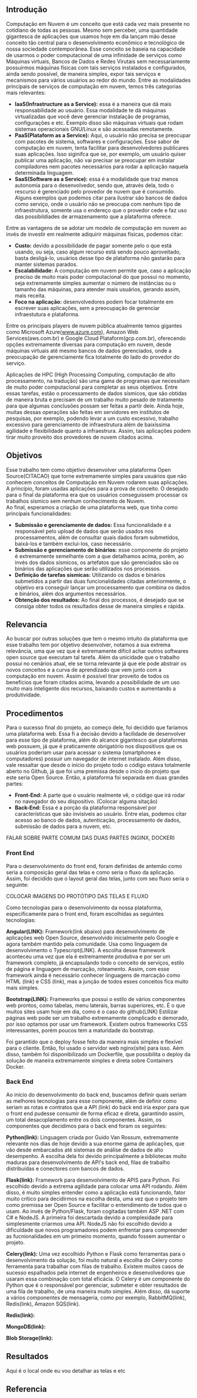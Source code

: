 ## Introdução

Computação em Nuvem é um conceito que está cada vez mais presente no cotidiano de todas as pessoas. Mesmo sem perceber, uma quantidade gigantesca de aplicações que usamos hoje 
em dia lançam mão desse conceito tão central para o desenvolvimento econômico e tecnológico de nossa sociedade contemporânea. Esse conceito se baseia na capacidade de usarmos o
poder computacional de uma infinidade de serviços como Máquinas virtuais, Bancos de Dados e Redes Virutais sem necessariamente possuirmos máquinas físicas com tais serviços 
instalados e configurados, ainda sendo possível, de maneira simples, expor tais serviços e mecanismos para vários usuários ao redor do mundo.
Entre as modalidades principais de serviços de computação em nuvem, temos três categorias mais relevantes:

- **IaaS(Infrastructure as a Service):** essa é a maneira que dá mais responsabilidade ao usuário. Essa modalidade te dá máquinas virtualizadas que você deve gerenciar 
instalação de programas, configurações e etc. Exemplo disso são máquinas virtuais que rodam sistemas operacionais GNU/Linux e são acessadas remotamente.
- **PaaS(Plataform as a Service):** Aqui, o usuário não precisa se preocupar com pacotes de sistema, softwares e configurações. Esse sabor de computação em nuvem, tenta 
facilitar para desenvolvedores publicares suas aplicações. Isso siginifca que se, por exemplo, um usuário quiser publicar uma aplicação, não vai precisar se preocupar em
instalar compiladores nem pacotes necessários para rodar a aplicação naquela determinada linguagem.
- **SaaS(Software as a Service):** essa é a modalidade que traz menos autonomia para o desenvolvedor, sendo que, através dela, todo o rescurso é gerenciado pelo provedor de 
nuvem que é consumido. Alguns exemplos que podemos citar para ilustrar são bancos de dados como serviço, onde o usuário não se preocupa com nenhum tipo de infraestrutura, 
somente usa o endereço que o provedor cede e faz uso das possibildiades de armazenamento que a plataforma oferece.

Entre as vantagens de se adotar um modelo de computação em nuvem ao invés de investir em realmente adiquirir máquinas físicas, podemos citar:

- **Custo:** devido a possibilidade de pagar somente pelo o que está usando, ou seja, caso algum recurso está sendo pouco aproveitado, basta desligá-lo, usuários desse tipo de 
plataforma não gastarão para manter sistemas parados.
- **Escalabilidade:** A computação em nuvem permite que, caso a aplicação preciso de muito mais poder computacional do que possui no momento, seja extremamente simples aumentar
o número de instâncias ou o tamanho das máquinas, para atender mais usuários, gerando assim, mais receita.
- **Foco na aplicação:** desenvolvedores podem focar totalmente em escrever suas aplicações, sem a preocupação de gerenciar infraestutura e plataforma.

Entre os principais players de nuvem pública atualmente temos gigantes como Microsoft Azure(www.azure.com), Amazon Web Services(aws.com.br) e Google Cloud Plataform(gcp.com.br), 
oferecendo opções extremamente diversas para computação em nuvem, desde máquinas virtuais até mesmo bancos de dados gerenciados, onde a preocupação de gerenciamente fica totalmente
do lado do provedor do serviço.

Aplicações de HPC (High Processing Computing, computação de alto processamento, na tradução) são uma gama de programas que necessitam de muito poder computacional para 
completar as seus objetivos. Entre essas tarefas, estão o processamento de dados sísmicos, que são obtidas de maneira bruta e precisam de um trabalho muito pesado de tratamento
para que algumas conclusões possam ser feitas a partir dele. Ainda hoje, muitas dessas operações são feitas em servidores em institutos de pesquisas, por exemplo, podendo levar
a um custo excessivo, trabalho excessivo para gerenciamento de infraestrutura além de baixíssima agilidade e flexibilidade quanto a infraestrura. Assim, tais aplicações podem 
tirar muito proveito dos provedores de nuvem citados acima.

## Objetivos

Esse trabalho tem como objetivo desenvolver uma plataforma Open Source(CITACAO) que torne extremamente simples para usuários que não conhecem conceitos de Computação em Nuvem rodarem suas aplicações.
A princípio, foram usadas aplicações para a prova de conceito. O desejado para o final da plataforma era que os usuários conseguissem processar os trabalhos sísmico sem nenhum conhecimento de Nuvem.  
Ao final, esperamos a criação de uma plataforma web, que tinha como principais funcionalidades:

- **Submissão e gerenciamente de dados:** Essa funcionalidade é a responsável pelo upload de dados que serão usados nos processamentos, além de consultar quais dados foram submetidos, baixá-los e também
excluí-los, caso necessário. 
- **Submissão e gerenciamento de binários:** esse componente do projeto é extremamente semelhante com a que detalhamos acima, porém, ao invés dos dados sísmicos, os artefatos que são gerenciados são os 
binários das aplicações que serão utilizados nos processos.
- **Definição de tarefas sísmicas:** Utilizando os dados e binários submetidos a partir das duas funcionalidades citadas anteriormente, o objetivo era conseguir lançar um processamento que combina os dados e 
binários, além dos argumentos necessários.
- **Obtenção dos resultados:** Ao final dos processos, é desejado que se consiga obter todos os resultados desse de maneira simples e rápida.

## Relevancia

Ao buscar por outras soluções que tem o mesmo intuito da plataforma que esse trabalho tem por objetivo desenvolver, notamos a sua extrema relevância, uma que vez que é extremamente difícil achar outros softwares
open source que executam tal tarefa.
Além da unicidade que o trabalho possui no cenários atual, ele se torna relevante já que ele pode abstrair os novos conceitos e a curva de aprendizado que vem junto com a computação em nuvem. Assim é possível
tirar proveito de todos os benefícios que foram citados acima, levando a possibilidade de um uso muito mais inteligente dos recursos, baixando custos e aumentando a produtividade.


## Procedimentos

Para o sucesso final do projeto, ao começo dele, foi decidido que faríamos uma plataforma web. Essa fi a decisão devido a facilidade de desenvolver para esse tipo de plataforma, além do alcance
gigantesco que plataformas web possuem, já que é praticamente obrigatório nos dispositivos que os usuários poderiam usar para acessar o sistema (smartphones e computadores) possuir um
navegador de internet instalado. Além disso, vale ressaltar que desde o início do projeto todo o código estava totalmente aberto no Github, já que foi uma premissa desde o início do projeto que este
seria Open Source.
Então, a plataforma foi separada em duas grandes partes:

- **Front-End:** A parte que o usuário realmente vê, o código que irá rodar no navegador do seu dispositivo. (Colocar alguma sitação)
- **Back-End:** Essa é a porção da plataforma responsável por características que são invisíveis ao usuário. Entre elas, podemos citar acesso ao banco de dados, autenticação, processamento de dados,
submissão de dados para a nuvem, etc.

FALAR SOBRE PARTE COMUM DAS DUAS PARTES (NGINX, DOCKER)
### Front End

Para o desenvolvimento do front end, foram definidas de antemão como seria a composição geral das telas e como seria o fluxo da aplicação. Assim, foi decidido que o layout geral das telas, junto com seu
fluxo seria o seguinte:

COLOCAR IMAGENS DO PROTÓTIPO DAS TELAS E FLUXO

Como tecnologias para o desenvolvimento da nossa plataforma, especificamente para o front end, foram escolhidas as seguintes tecnologias:

**Angular(LINK):** Framework(link abaixo) para desenvolvimento de aplicações web Open Source, desenvolvido inicialmente pelo Google e agora também mantido pela comunidade. Usa como linguagem de desenvolvimento o
Typescript(LINK). A escolha desse framework aconteceu uma vez que ela é extremamente produtiva e por ser um framework completo, já encapsulando todo o conceito de serviços, estilo de página e 
linguagem de marcação, roteamento. Assim, com esse framework ainda é necessário conhecer linguagens de marcação como HTML (link) e CSS (link), mas a junção de todos esses conceitos fica muito mais simples.

**Bootstrap(LINK):** Frameworks que possui o estilo de vários componentes web prontos, como tabelas, menu laterais, barras superiores, etc. É o que muitos sites usam hoje em dia, como é o caso do github(LINK)
Estilizar páginas web pode ser um trabalho extremamente complicado e demorado, por isso optamos por usar um framework. Existem outros frameworks CSS interessantes, porém poucos tem a maturidade do bootstrap.

Foi garantido que o deploy fosse feito da maneira mais simples e flexível para o cliente. Então, foi usado o servidor web nginx(site) para isso. Aém disso, também foi disponibilizado um Dockerfile, que possibilita
o deploy da solução de maneira extremamente simples e direta sobre Containers Docker.

### Back End

Ao início do desenvolvimento do back end, buscamos definir quais seriam as melhores tecnologias para esse componente, além de definir como seriam as rotas e contratos que a API (link) do back end iria expor
para que o front end pudesse consumir de forma eficaz e direta, garantindo assim, um total desacoplamento entre os dois componentes. Assim, os componentes que decidimos para o back end foram os seguintes:

**Python(link):** Linguagem criada por Guido Van Rossum, extremamente relevante nos dias de hoje devido a sua enorme gama de aplicações, que vão desde embarcados até sistemas de análise de dados de alto 
desempenho. A escolha dela foi devido principalmente a bibliotecas muito maduras para desenvolvimento de API's back end, filas de trabalho distribuídas e conectores com bancos de dados.

**Flask(link):** Framework para desenvolvimento de APIS para Python. Foi escolhido devido a extrema agilidade para colocar uma API rodando. Além disso, é muito simples entender como a aplicação está funcionando,
fator muito crítico para decidirmos na escolha desta, uma vez que o projeto tem como premissa ser Open Source e facilitar o entendimento de todos que o usam. Ao invés de Python/Flask, foram cogitadas também ASP .NET
com C# e NodeJS. A primeira foi descartada devido a complexidade para simplesmente criarmos uma API. NodeJS não foi escolhido devido a dificuldade que novos programadores podem enfrentar para compreender as
fucnionalidades em um primeiro momento, quando fossem aumentar o projeto.

**Celery(link):** Uma vez escolhido Python e Flask como ferramentas para o desenvolvimento da solução, foi muito natural a escolha do Celery como ferramenta para trabalhar com filas de trabalho. Existem muitos
casos de sucesso espalhados pela internet de engenheiros e desenvolvedores que usaram essa combinação com total eficácia. O Celery é um componente do Python que é o responsável por gerenciar, submeter e obter
resultados de uma fila de trabalho, de uma maneira muito simples. Além disso, dá suporte a vários componentes de mensageria, como por exemplo, RabbitMQ(link), Redis(link), Amazon SQS(link).

**Redis(link):**

**MongoDB(link):**

**Blob Storage(link):**


## Resultados

Aqui é o local onde eu vou detalhar as telas e etc

## Referencia